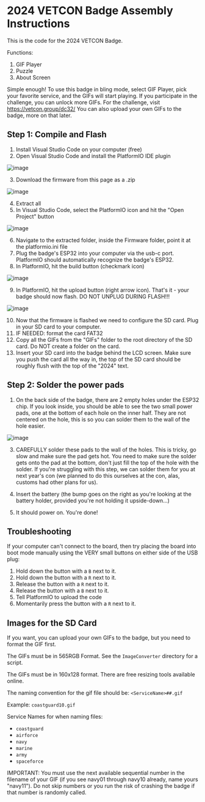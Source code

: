 # 2024 VETCON Badge Assembly Instructions



This is the code for the 2024 VETCON Badge.

Functions:

1. GIF Player
2. Puzzle
3. About Screen

Simple enough!  To use this badge in bling mode, select GIF Player, pick your favorite service, and the GIFs will start playing.
If you participate in the challenge, you can unlock more GIFs.  For the challenge, visit https://vetcon.group/dc32/
You can also upload your own GIFs to the badge, more on that later.

## Step 1: Compile and Flash

1. Install Visual Studio Code on your computer (free)
2. Open Visual Studio Code and install the PlatformIO IDE plugin 

![image](https://github.com/user-attachments/assets/01458e41-9ad7-4f2a-a918-1484ab1f5019)

3. Download the firmware from this page as a .zip

![image](https://github.com/user-attachments/assets/ecd72e5b-8424-4fb9-a81e-9e916e193757)


4. Extract all
5. In Visual Studio Code, select the PlatformIO icon and hit the "Open Project" button

![image](https://github.com/user-attachments/assets/b203753b-07ee-4740-a2c7-501e758477a4)

6. Navigate to the extracted folder, inside the Firmware folder, point it at the platformio.ini file
7. Plug the badge's ESP32 into your computer via the usb-c port.  PlatformIO should automatically recognize the badge's ESP32.
8. In PlatformIO, hit the build button (checkmark icon)

![image](https://github.com/user-attachments/assets/04bb9985-9fb0-4736-979d-6df2109658b8)

9. In PlatformIO, hit the upload button (right arrow icon).  That's it - your badge should now flash.  DO NOT UNPLUG DURING FLASH!!!

![image](https://github.com/user-attachments/assets/f357828b-7623-410c-9d59-cb33a187adee)

10. Now that the firmware is flashed we need to configure the SD card.  Plug in your SD card to your computer.
11. IF NEEDED: format the card FAT32
12. Copy all the GIFs from the "GIFs" folder to the root directory of the SD card.  Do NOT create a folder on the card.
13. Insert your SD card into the badge behind the LCD screen.  Make sure you push the card all the way in, the top of the SD card should be roughly flush with the top of the "2024" text.

## Step 2: Solder the power pads
1. On the back side of the badge, there are 2 empty holes under the ESP32 chip.  If you look inside, you should be able to see the two small power pads, one at the bottom of each hole on the inner half.  They are not centered on the hole, this is so you can solder them to the wall of the hole easier.  

![image](https://github.com/user-attachments/assets/eacb89b8-361e-44ed-95ed-ffb2cc8128af)

3. CAREFULLY solder these pads to the wall of the holes.  This is tricky, go slow and make sure the pad gets hot.  You need to make sure the solder gets onto the pad at the bottom, don't just fill the top of the hole with the solder.  If you're struggling with this step, we can solder them for you at next year's con (we planned to do this ourselves at the con, alas, customs had other plans for us).  

4. Insert the battery (the bump goes on the right as you're looking at the battery holder, provided you're not holding it upside-down...)

5. It should power on.  You're done!

## Troubleshooting

If your computer can't connect to the board, then try placing the board into boot mode manually using the VERY small buttons on either side of the USB plug:

1. Hold down the button with a `B` next to it.
2. Hold down the button with a `R` next to it.
3. Release the button with a `R` next to it.
4. Release the button with a `B` next to it.
5. Tell PlatformIO to upload the code
6. Momentarily press the button with a `R` next to it.

## Images for the SD Card

If you want, you can upload your own GIFs to the badge, but you need to format the GIF first.

The GIFs must be in 565RGB Format. See the `ImageConverter` directory for a script.

The GIFs must be in 160x128 format.  There are free resizing tools available online.

The naming convention for the gif file should be: `<ServiceName>##.gif`

Example: `coastguard10.gif`

Service Names for when naming files:

* `coastguard`
* `airforce`
* `navy`
* `marine`
* `army`
* `spaceforce`

IMPORTANT: You must use the next available sequential number in the filename of your GIF (if you see navy01 through navy10 already, name yours "navy11").  Do not skip numbers or you run the risk of crashing the badge if that number is randomly called.
